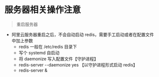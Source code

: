 # 服务器相关操作注意

> 重启服务器

- 阿里云服务器重启之后，不会自动启动 redis，需要手工启动或者在配置文件中加上参数
  - redis 一般在 /etc/redis 目录下
  - 写个 systemd 自启动
  - 将 daemonize 写入配置文件【守护进程】
  - redis-server --daemonize yes 【以守护进程形式启动 redis】
  - redis-server &
